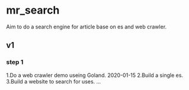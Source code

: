 # mr_search
Aim to do a search engine for article base on es and web crawler.

## v1 
### step 1
  1.Do a web crawler demo useing Goland. 2020-01-15
  2.Build a single es.
  3.Build a website to search for uses.
  ...
